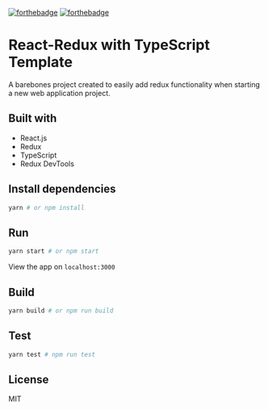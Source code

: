 [![forthebadge](https://forthebadge.com/images/badges/kinda-sfw.svg)](https://forthebadge.com)
[![forthebadge](https://forthebadge.com/images/badges/made-with-typescript.svg)](https://forthebadge.com)

# React-Redux with TypeScript Template

A barebones project created to easily add redux functionality when starting a new web application project.

## Built with

- React.js
- Redux
- TypeScript
- Redux DevTools

## Install dependencies

```bash
yarn # or npm install
```

## Run

```bash
yarn start # or npm start
```

View the app on `localhost:3000`

## Build

```bash
yarn build # or npm run build
```

## Test

```bash
yarn test # npm run test
```

## License

MIT
